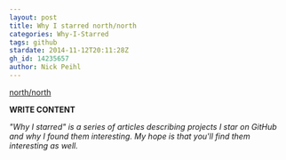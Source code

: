 ```yaml
---
layout: post
title: Why I starred north/north
categories: Why-I-Starred
tags: github
stardate: 2014-11-12T20:11:28Z
gh_id: 14235657
author: Nick Peihl
---
```


[north/north](star.repo.html_url)

**WRITE CONTENT**

*"Why I starred" is a series of articles describing projects I star on GitHub and why I found them interesting. My hope is that you'll find them interesting as well.*

